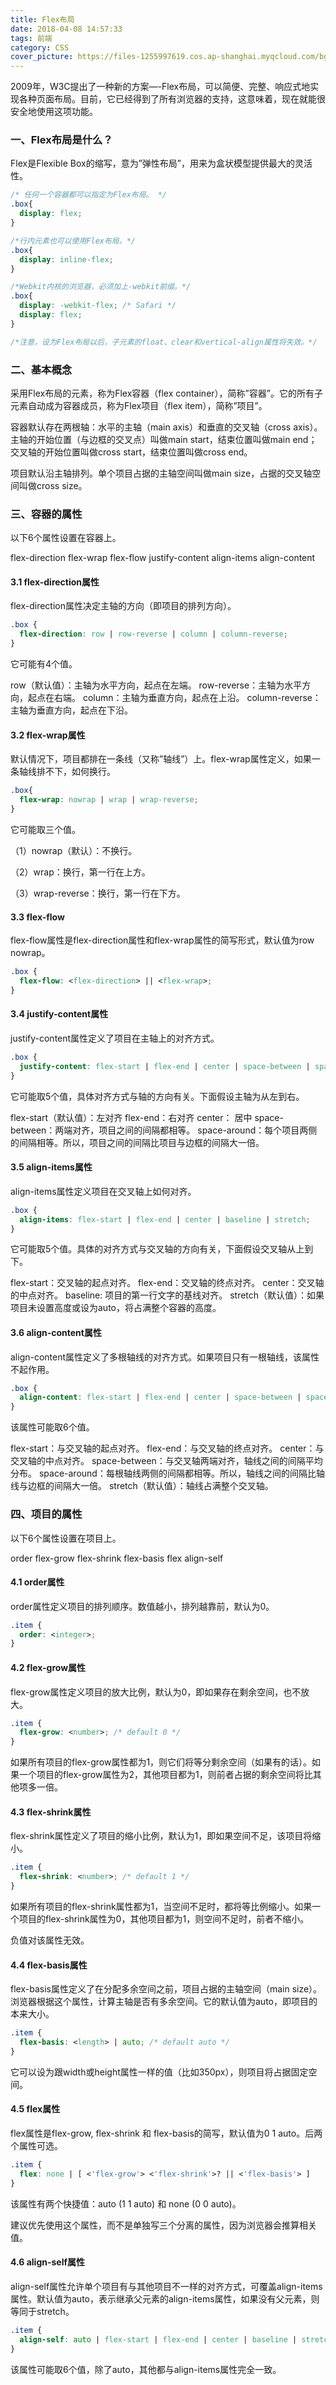 ```yaml
---
title: Flex布局
date: 2018-04-08 14:57:33
tags: 前端
category: CSS
cover_picture: https://files-1255997619.cos.ap-shanghai.myqcloud.com/bg2015071002.png
---
```

2009年，W3C提出了一种新的方案—-Flex布局，可以简便、完整、响应式地实现各种页面布局。目前，它已经得到了所有浏览器的支持，这意味着，现在就能很安全地使用这项功能。

### 一、Flex布局是什么？
Flex是Flexible Box的缩写，意为”弹性布局”，用来为盒状模型提供最大的灵活性。
``` css
/* 任何一个容器都可以指定为Flex布局。 */
.box{
  display: flex;
}

/*行内元素也可以使用Flex布局。*/
.box{
  display: inline-flex;
}

/*Webkit内核的浏览器，必须加上-webkit前缀。*/
.box{
  display: -webkit-flex; /* Safari */
  display: flex;
}

/*注意，设为Flex布局以后，子元素的float、clear和vertical-align属性将失效。*/
```
### 二、基本概念
采用Flex布局的元素，称为Flex容器（flex container），简称”容器”。它的所有子元素自动成为容器成员，称为Flex项目（flex item），简称”项目”。

容器默认存在两根轴：水平的主轴（main axis）和垂直的交叉轴（cross axis）。主轴的开始位置（与边框的交叉点）叫做main start，结束位置叫做main end；交叉轴的开始位置叫做cross start，结束位置叫做cross end。

项目默认沿主轴排列。单个项目占据的主轴空间叫做main size，占据的交叉轴空间叫做cross size。

### 三、容器的属性
以下6个属性设置在容器上。

flex-direction
flex-wrap
flex-flow
justify-content
align-items
align-content

#### 3.1 flex-direction属性
flex-direction属性决定主轴的方向（即项目的排列方向）。
``` css
.box {
  flex-direction: row | row-reverse | column | column-reverse;
}
```
它可能有4个值。

row（默认值）：主轴为水平方向，起点在左端。
row-reverse：主轴为水平方向，起点在右端。
column：主轴为垂直方向，起点在上沿。
column-reverse：主轴为垂直方向，起点在下沿。

#### 3.2 flex-wrap属性
默认情况下，项目都排在一条线（又称”轴线”）上。flex-wrap属性定义，如果一条轴线排不下，如何换行。
``` css
.box{
  flex-wrap: nowrap | wrap | wrap-reverse;
}
```
它可能取三个值。

（1）nowrap（默认）：不换行。

（2）wrap：换行，第一行在上方。

（3）wrap-reverse：换行，第一行在下方。

#### 3.3 flex-flow
flex-flow属性是flex-direction属性和flex-wrap属性的简写形式，默认值为row nowrap。
``` css
.box {
  flex-flow: <flex-direction> || <flex-wrap>;
}
```
#### 3.4 justify-content属性
justify-content属性定义了项目在主轴上的对齐方式。
``` css
.box {
  justify-content: flex-start | flex-end | center | space-between | space-around;
}
```
它可能取5个值，具体对齐方式与轴的方向有关。下面假设主轴为从左到右。

flex-start（默认值）：左对齐
flex-end：右对齐
center： 居中
space-between：两端对齐，项目之间的间隔都相等。
space-around：每个项目两侧的间隔相等。所以，项目之间的间隔比项目与边框的间隔大一倍。

#### 3.5 align-items属性
align-items属性定义项目在交叉轴上如何对齐。
``` css
.box {
  align-items: flex-start | flex-end | center | baseline | stretch;
}
```
它可能取5个值。具体的对齐方式与交叉轴的方向有关，下面假设交叉轴从上到下。

flex-start：交叉轴的起点对齐。
flex-end：交叉轴的终点对齐。
center：交叉轴的中点对齐。
baseline: 项目的第一行文字的基线对齐。
stretch（默认值）：如果项目未设置高度或设为auto，将占满整个容器的高度。

#### 3.6 align-content属性
align-content属性定义了多根轴线的对齐方式。如果项目只有一根轴线，该属性不起作用。
``` css
.box {
  align-content: flex-start | flex-end | center | space-between | space-around | stretch;
}
```
该属性可能取6个值。

flex-start：与交叉轴的起点对齐。
flex-end：与交叉轴的终点对齐。
center：与交叉轴的中点对齐。
space-between：与交叉轴两端对齐，轴线之间的间隔平均分布。
space-around：每根轴线两侧的间隔都相等。所以，轴线之间的间隔比轴线与边框的间隔大一倍。
stretch（默认值）：轴线占满整个交叉轴。

### 四、项目的属性
以下6个属性设置在项目上。

order
flex-grow
flex-shrink
flex-basis
flex
align-self

#### 4.1 order属性
order属性定义项目的排列顺序。数值越小，排列越靠前，默认为0。
``` css
.item {
  order: <integer>;
}
```
#### 4.2 flex-grow属性
flex-grow属性定义项目的放大比例，默认为0，即如果存在剩余空间，也不放大。
``` css
.item {
  flex-grow: <number>; /* default 0 */
}
```
如果所有项目的flex-grow属性都为1，则它们将等分剩余空间（如果有的话）。如果一个项目的flex-grow属性为2，其他项目都为1，则前者占据的剩余空间将比其他项多一倍。

#### 4.3 flex-shrink属性
flex-shrink属性定义了项目的缩小比例，默认为1，即如果空间不足，该项目将缩小。
``` css
.item {
  flex-shrink: <number>; /* default 1 */
}
```
如果所有项目的flex-shrink属性都为1，当空间不足时，都将等比例缩小。如果一个项目的flex-shrink属性为0，其他项目都为1，则空间不足时，前者不缩小。

负值对该属性无效。

#### 4.4 flex-basis属性
flex-basis属性定义了在分配多余空间之前，项目占据的主轴空间（main size）。浏览器根据这个属性，计算主轴是否有多余空间。它的默认值为auto，即项目的本来大小。
``` css
.item {
  flex-basis: <length> | auto; /* default auto */
}
```
它可以设为跟width或height属性一样的值（比如350px），则项目将占据固定空间。

#### 4.5 flex属性
flex属性是flex-grow, flex-shrink 和 flex-basis的简写，默认值为0 1 auto。后两个属性可选。
``` css
.item {
  flex: none | [ <'flex-grow'> <'flex-shrink'>? || <'flex-basis'> ]
}
```
该属性有两个快捷值：auto (1 1 auto) 和 none (0 0 auto)。

建议优先使用这个属性，而不是单独写三个分离的属性，因为浏览器会推算相关值。

#### 4.6 align-self属性
align-self属性允许单个项目有与其他项目不一样的对齐方式，可覆盖align-items属性。默认值为auto，表示继承父元素的align-items属性，如果没有父元素，则等同于stretch。
``` css
.item {
  align-self: auto | flex-start | flex-end | center | baseline | stretch;
}
```
该属性可能取6个值，除了auto，其他都与align-items属性完全一致。
